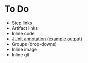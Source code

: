 # To Do
- Step links
- Artifact links
- Inline code
- [JUnit annotation (example output)](https://github.com/buildkite-plugins/junit-annotate-buildkite-plugin)
- Groups (drop-downs)
- Inline image
- Inline gif
